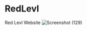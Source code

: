 # RedLevl
Red Levl Website
![Screenshot (129)](https://user-images.githubusercontent.com/62026995/163112101-7146dada-5b7d-47fe-a628-e2a4d2846f02.png)
